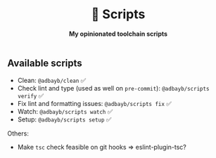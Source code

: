 <div align="center">
    <h1>🦦 Scripts</h1>
    <strong>My opinionated toolchain scripts</strong>
</div>
<br>

## Available scripts

-   Clean: `@adbayb/clean` ✅
-   Check lint and type (used as well on `pre-commit`): `@adbayb/scripts verify` ✅
-   Fix lint and formatting issues: `@adbayb/scripts fix` ✅
-   Watch: `@adbayb/scripts watch` ✅
-   Setup: `@adbayb/scripts setup` ✅

Others:

-   Make `tsc` check feasible on git hooks => eslint-plugin-tsc?
